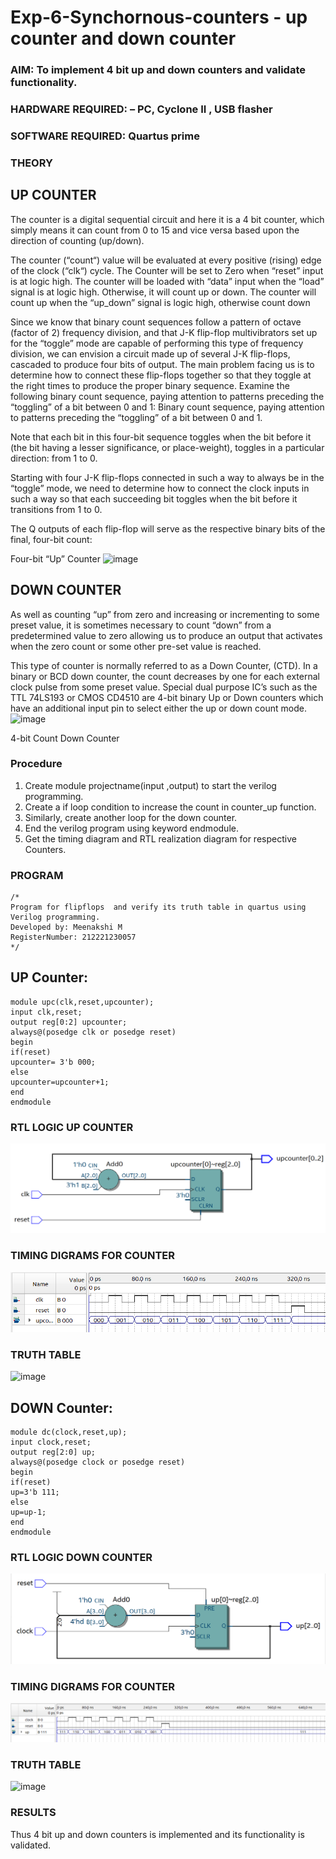 # Exp-6-Synchornous-counters - up counter and down counter 
### AIM: To implement 4 bit up and down counters and validate  functionality.
### HARDWARE REQUIRED:  – PC, Cyclone II , USB flasher
### SOFTWARE REQUIRED:   Quartus prime
### THEORY 

## UP COUNTER 
The counter is a digital sequential circuit and here it is a 4 bit counter, which simply means it can count from 0 to 15 and vice versa based upon the direction of counting (up/down). 

The counter (“count“) value will be evaluated at every positive (rising) edge of the clock (“clk“) cycle.
The Counter will be set to Zero when “reset” input is at logic high.
The counter will be loaded with “data” input when the “load” signal is at logic high. Otherwise, it will count up or down.
The counter will count up when the “up_down” signal is logic high, otherwise count down

Since we know that binary count sequences follow a pattern of octave (factor of 2) frequency division, and that J-K flip-flop multivibrators set up for the “toggle” mode are capable of performing this type of frequency division, we can envision a circuit made up of several J-K flip-flops, cascaded to produce four bits of output.
The main problem facing us is to determine how to connect these flip-flops together so that they toggle at the right times to produce the proper binary sequence.
Examine the following binary count sequence, paying attention to patterns preceding the “toggling” of a bit between 0 and 1:
Binary count sequence, paying attention to patterns preceding the “toggling” of a bit between 0 and 1.

Note that each bit in this four-bit sequence toggles when the bit before it (the bit having a lesser significance, or place-weight), toggles in a particular direction: from 1 to 0.



 
 

Starting with four J-K flip-flops connected in such a way to always be in the “toggle” mode, we need to determine how to connect the clock inputs in such a way so that each succeeding bit toggles when the bit before it transitions from 1 to 0.

The Q outputs of each flip-flop will serve as the respective binary bits of the final, four-bit count:

 
 

Four-bit “Up” Counter
![image](https://user-images.githubusercontent.com/36288975/169644758-b2f4339d-9532-40c5-af40-8f4f8c942e2c.png)



## DOWN COUNTER 

As well as counting “up” from zero and increasing or incrementing to some preset value, it is sometimes necessary to count “down” from a predetermined value to zero allowing us to produce an output that activates when the zero count or some other pre-set value is reached.

This type of counter is normally referred to as a Down Counter, (CTD). In a binary or BCD down counter, the count decreases by one for each external clock pulse from some preset value. Special dual purpose IC’s such as the TTL 74LS193 or CMOS CD4510 are 4-bit binary Up or Down counters which have an additional input pin to select either the up or down count mode.
![image](https://user-images.githubusercontent.com/36288975/169644844-1a14e123-7228-4ed8-81a9-eb937dff4ac8.png)


4-bit Count Down Counter
### Procedure
1. Create module projectname(input ,output) to start the verilog programming.
2. Create a if loop condition to increase the count in counter_up function.
3. Similarly, create another loop for the down counter.
4. End the verilog program using keyword endmodule.
5. Get the timing diagram and RTL realization diagram for respective Counters.
### PROGRAM 
```
/*
Program for flipflops  and verify its truth table in quartus using Verilog programming.
Developed by: Meenakshi M
RegisterNumber: 212221230057
*/
```
## UP Counter:
```
module upc(clk,reset,upcounter);
input clk,reset;
output reg[0:2] upcounter;
always@(posedge clk or posedge reset)
begin 
if(reset)
upcounter= 3'b 000;
else
upcounter=upcounter+1;
end 
endmodule 
```
### RTL LOGIC UP COUNTER
![ss1](./upcrtl.png)

### TIMING DIGRAMS FOR COUNTER  
![ss2](./upcwf.png)

### TRUTH TABLE 
![image](https://user-images.githubusercontent.com/94165108/201974004-953cb42d-da44-4a7d-88c7-1b61ada06aac.png)


## DOWN Counter:
```
module dc(clock,reset,up);
input clock,reset;
output reg[2:0] up;
always@(posedge clock or posedge reset)
begin
if(reset)
up=3'b 111;
else
up=up-1;
end
endmodule
```
### RTL LOGIC DOWN COUNTER
![ss3](./dcrtl.png)

### TIMING DIGRAMS FOR COUNTER
![ss4](./dcwf.png)

### TRUTH TABLE 
![image](https://user-images.githubusercontent.com/94165108/201974059-a4df99d0-7b78-4dc4-b42a-1add2df003e5.png)

### RESULTS 
Thus 4 bit up and down counters is implemented and its functionality is validated.
